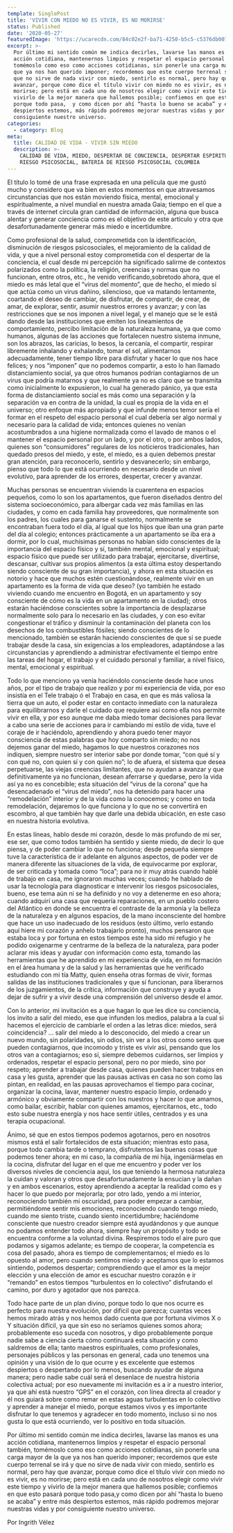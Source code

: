 ```yaml
---
template: SinglePost
title: 'VIVIR CON MIEDO NO ES VIVIR, ES NO MORIRSE'
status: Published
date: '2020-05-27'
featuredImage: 'https://ucarecdn.com/84c02e2f-ba71-4250-b5c5-c5376db0077a/'
excerpt: >-
  Por último mi sentido común me indica decirles, lavarse las manos es una
  acción cotidiana, mantenernos limpios y respetar el espacio personal también,
  tomémoslo como eso como acciones cotidianas, sin ponerle una carga mayor de la
  que ya nos han querido imponer; recordemos que este cuerpo terrenal se irá y
  que no sirve de nada vivir con miedo, sentirlo es normal, pero hay que
  avanzar, porque como dice el título vivir con miedo no es vivir, es no
  morirse; pero está en cada uno de nosotros elegir como vivir este tiempo y
  vivirlo de la mejor manera que hallemos posible; confiemos en que esto pasará
  porque todo pasa,  y como dicen por ahí “hasta lo bueno se acaba” y entre más
  despiertos estemos, más rápido podremos mejorar nuestras vidas y por
  consiguiente nuestro universo. 
categories:
  - category: Blog
meta:
  title: CALIDAD DE VIDA - VIVIR SIN MIEDO
  description: >-
    CALIDAD DE VIDA, MIEDO, DESPERTAR DE CONCIENCIA, DESPERTAR ESPIRITUAL,
    RIESGO PSICOSOCIAL, BATERIA DE RIESGO PSICOSOCIAL COLOMBIA
---
```

El título lo tomé de una frase expresada en una película que me gustó mucho y considero que va bien en estos momentos en que atravesamos circunstancias que nos están moviendo física, mental, emocional y espiritualmente, a nivel mundial en nuestra amada Gaia; tiempo en el que a través de internet circula gran cantidad de información, alguna que busca alentar y generar conciencia como es el objetivo de este artículo y otra que desafortunadamente generar más miedo e incertidumbre.

Como profesional de la salud, comprometida con la identificación, disminución de riesgos psicosociales, el mejoramiento de la calidad de vida, y que a nivel personal estoy comprometida con el despertar de la conciencia, el cual desde mi percepción ha significado salirme de contextos polarizados como la política, la religión, creencias y normas que no funcionan, entre otros, etc., he venido verificando,sobretodo ahora, que el miedo es más letal que el “virus del momento”, que de hecho, el miedo sí que actúa como un virus dañino, silencioso, que va matando lentamente, coartando el deseo de cambiar, de disfrutar, de compartir, de crear, de amar, de explorar, sentir, asumir nuestros errores y avanzar; y con las restricciones que se nos imponen a nivel legal, y el manejo que se le está dando desde las instituciones que emiten los lineamientos de comportamiento, percibo limitación de la naturaleza humana, ya que como humanos, algunas de las acciones que fortalecen nuestro sistema inmune, son los abrazos, las caricias, lo besos, la cercanía, el compartir, respirar libremente inhalando y exhalando, tomar el sol, alimentarnos adecuadamente, tener tiempo libre para disfrutar y hacer lo que nos hace felices; y nos “imponen” que no podemos compartir, a esto lo han llamado distanciamiento social, ya que otros humanos podrían contagiarnos de un virus que podría matarnos y que realmente ya no es claro que se transmita como inicialmente lo expusieron, lo cual ha generado pánico, ya que esta forma de distanciamiento social es más como una separación y la separación va en contra de la unidad, la cual es propia de la vida en el universo; otro enfoque más apropiado y que infunde menos temor sería el formar en el respeto del espacio personal el cual debería ser algo normal y necesario para la calidad de vida; entonces quienes no venían acostumbrados a una higiene normalizada como el lavado de manos o el mantener el espacio personal por un lado, y por el otro, o por ambos lados, quienes son “consumidores” regulares de los noticieros tradicionales, han quedado presos del miedo, y este, el miedo, es a quien debemos prestar gran atención, para reconocerlo, sentirlo y desvanecerlo; sin embargo, pienso que todo lo que está ocurriendo en necesario desde un nivel evolutivo, para aprender de los errores, despertar, crecer y avanzar.

Muchas personas se encuentran viviendo la cuarentena en espacios pequeños, como lo son los apartamentos, que fueron diseñados dentro del sistema socioeconómico, para albergar cada vez más familias en las ciudades, y como en cada familia hay proveedores, que normalmente son los padres, los cuales para ganarse el sustento, normalmente se encontraban fuera todo el día, al igual que los hijos que iban una gran parte del día al colegio; entonces prácticamente a un apartamento se iba era a dormir, por lo cual, muchísimas personas no habían sido conscientes de la importancia del espacio físico y sí, también mental, emocional y espiritual; espacio físico que puede ser utilizado para trabajar, ejercitarse, divertirse, descansar, cultivar sus propios alimentos (a esta última estoy despertando siendo consciente de su gran importancia), y ahora en esta situación es notorio y hace que muchos estén cuestionándose, realmente vivir en un apartamento es la forma de vida que deseo? (yo también he estado viviendo cuando me encuentro en Bogotá, en un apartamento y soy consciente de cómo es la vida en un apartamento en la ciudad); otros estarán haciéndose conscientes sobre la importancia de desplazarse normalmente solo para lo necesario en las ciudades, y con eso evitar congestionar el tráfico y disminuir la contaminación del planeta con los desechos de los combustibles fósiles; siendo conscientes de lo mencionado, también se estarán haciendo conscientes de que sí se puede trabajar desde la casa, sin exigencias a los empleadores, adaptándose a las circunstancias y aprendiendo a administrar efectivamente el tiempo entre las tareas del hogar, el trabajo y el cuidado personal y familiar, a nivel físico, mental, emocional y espiritual.

Todo lo que menciono ya venía haciéndolo consciente desde hace unos años, por el tipo de trabajo que realizo y por mi experiencia de vida, por eso insistía en el Tele trabajo ó el Trabajo en casa, en que es más valiosa la tierra que un auto, el poder estar en contacto inmediato con la naturaleza para equilibrarnos y darle el cuidado que requiere así como ella nos permite vivir en ella, y por eso aunque me daba miedo tomar decisiones para llevar a cabo una serie de acciones para ir cambiando mi estilo de vida, tuve el coraje de ir haciéndolo, aprendiendo y ahora puedo tener mayor consciencia de estas palabras que hoy comparto sin miedo; no nos dejemos ganar del miedo, hagamos lo que nuestros corazones nos indiquen, siempre nuestro ser interior sabe por donde tomar, “con qué sí y con qué no, con quien sí y con quien no”; lo de afuera, el sistema que desea perpetuarse, las viejas creencias limitantes, que no ayudan a avanzar y que definitivamente ya no funcionan, desean aferrarse y quedarse, pero la vida así ya no es concebible; esta situación del “virus de la corona” que ha desencadenado el “virus del miedo”, nos ha detenido para hacer una “remodelación” interior y de la vida como la conocemos; y como en toda remodelación, dejaremos lo que funciona y lo que no se convertirá en escombro, al que también hay que darle una debida ubicación, en este caso en nuestra historia evolutiva.

En estas líneas, hablo desde mi corazón, desde lo más profundo de mi ser, ese ser, que como todos también ha sentido y siente miedo, de decir lo que piensa, y de poder cambiar lo que no funciona; desde pequeña siempre tuve la característica de ir adelante en algunos aspectos, de poder ver de manera diferente las situaciones de la vida, de equivocarme por explorar, de ser criticada y tomada como “loca”; para no ir muy atrás cuando hablé de trabajo en casa, me ignoraron muchas veces; cuando he hablado de usar la tecnología para diagnosticar e intervenir los riesgos psicosociales, bueno, ese tema aún ni se ha definido y no voy a detenerme en eso ahora; cuando adquirí una casa que requería reparaciones, en un pueblo costero del Atlántico en donde se encuentra el contraste de la armonía y la belleza de la naturaleza y en algunos espacios, de la mano inconsciente del hombre que hace un uso inadecuado de los residuos (esto último, verlo estando aquí hiere mi corazón y anhelo trabajarlo pronto), muchos pensaron que estaba loca y por fortuna en estos tiempos este ha sido mi refugio y he podido oxigenarme y centrarme de la belleza de la naturaleza, para poder aclarar mis ideas y ayudar con información como esta, tomando las herramientas que he aprendido en mi experiencia de vida, en mi formación en el área humana y de la salud y las herramientas que he verificado estudiando con mi tía Matty, quien enseña otras formas de vivir, formas salidas de las instituciones tradicionales y que sí funcionan, para liberarnos de los juzgamientos, de la crítica, información que construye y ayuda a dejar de sufrir y a vivir desde una comprensión del universo desde el amor.

Con lo anterior, mi invitación es a que hagan lo que les dice su conciencia, los invito a salir del miedo, ese que infunden los medios, palabra a la cual si hacemos el ejercicio de cambiarle el orden a las letras dice: miedos, será coincidencia? … salir del miedo a lo desconocido, del miedo a crear un nuevo mundo, sin polaridades, sin odios, sin ver a los otros como seres que pueden contagiarnos, que incomodo y triste es vivir así, pensando que los otros van a contagiarnos; eso sí, siempre debemos cuidarnos, ser limpios y ordenados, respetar el espacio personal, pero no por miedo, sino por respeto; aprender a trabajar desde casa, quienes pueden hacer trabajos en casa y les gusta, aprender que las pausas activas en casa no son como las pintan, en realidad, en las pausas aprovechamos el tiempo para cocinar, organizar la cocina, lavar, mantener nuestro espacio limpio, ordenado y armónico y obviamente compartir con los nuestros y hacer lo que amamos, como bailar, escribir, hablar con quienes amamos, ejercitarnos, etc., todo esto sube nuestra energía y nos hace sentir útiles, centrados y es una terapia ocupacional.

Ánimo, sé que en estos tiempos podemos agotarnos, pero en nosotros mismos está el salir fortalecidos de esta situación; mientras esto pasa, porque todo cambia tarde o temprano, disfrutemos las buenas cosas que podemos tener ahora; en mi caso, la compañía de mi hija, ingeniármelas en la cocina, disfrutar del lugar en el que me encuentro y poder ver los diversos niveles de conciencia aquí, los que teniendo la hermosa naturaleza la cuidan y valoran y otros que desafortunadamente la ensucian y la dañan y en ambos escenarios, estoy aprendiendo a aceptar la realidad como es y hacer lo que puedo por mejorarla; por otro lado, yendo a mi interior, reconociendo también mi oscuridad, para poder empezar a cambiar, permitiéndome sentir mis emociones, reconociendo cuando tengo miedo, cuando me siento triste, cuando siento incertidumbre; haciéndome consciente que nuestro creador siempre está ayudándonos y que aunque no podamos entender todo ahora, siempre hay un propósito y todo se encuentra conforme a la voluntad divina. Respiremos todo el aire puro que podamos y sigamos adelante; es tiempo de cooperar, la competencia es cosa del pasado, ahora es tiempo de complementarnos; el miedo es lo opuesto al amor, pero cuando sentimos miedo y aceptamos que lo estamos sintiendo, podemos despertar; comprendiendo que el amor es la mejor elección y una elección de amor es escuchar nuestro corazón e ir “remando” en estos tiempos “turbulentos en lo colectivo” disfrutando el camino, por duro y agotador que nos parezca.

Todo hace parte de un plan divino, porque todo lo que nos ocurre es perfecto para nuestra evolución, por difícil que parezca; cuantas veces hemos mirado atrás y nos hemos dado cuenta que por fortuna vivimos X o Y situación difícil, ya que sin eso no seríamos quienes somos ahora; probablemente eso suceda con nosotros, y digo probablemente porque nadie sabe a ciencia cierta cómo continuará esta situación y como saldremos de ella; tanto maestros espirituales, como profesionales, personajes públicos y las personas en general, cada uno tenemos una opinión y una visión de lo que ocurre y es excelente que estemos despiertos o despertando por lo menos, buscando ayudar de alguna manera; pero nadie sabe cuál será el desenlace de nuestra historia colectiva actual; por eso nuevamente mi invitación es a ir a nuestro interior, ya que ahí está nuestro “GPS” en el corazón, con línea directa al creador y él nos guiará sobre como remar en estas aguas turbulentas en lo colectivo y aprender a manejar el miedo, porque estamos vivos y es importante disfrutar lo que tenemos y agradecer en todo momento, incluso si no nos gusta lo que está ocurriendo, ver lo positivo en toda situación.

Por último mi sentido común me indica decirles, lavarse las manos es una acción cotidiana, mantenernos limpios y respetar el espacio personal también, tomémoslo como eso como acciones cotidianas, sin ponerle una carga mayor de la que ya nos han querido imponer; recordemos que este cuerpo terrenal se irá y que no sirve de nada vivir con miedo, sentirlo es normal, pero hay que avanzar, porque como dice el título vivir con miedo no es vivir, es no morirse; pero está en cada uno de nosotros elegir como vivir este tiempo y vivirlo de la mejor manera que hallemos posible; confiemos en que esto pasará porque todo pasa,y como dicen por ahí “hasta lo bueno se acaba” y entre más despiertos estemos, más rápido podremos mejorar nuestras vidas y por consiguiente nuestro universo.

Por Ingrith Vélez